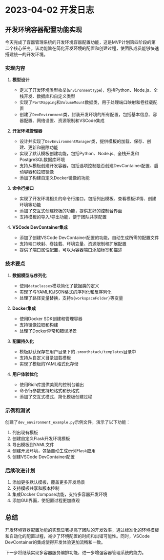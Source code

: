 # 2023-04-02 开发日志

## 开发环境容器配置功能实现

今天完成了容器管理系统的开发环境容器配置功能，这是MVP计划第四阶段的第二个核心任务。该功能旨在简化开发环境的配置和创建过程，使团队成员能够快速搭建统一的开发环境。

### 实现内容

1. **模型设计**
   - 定义了开发环境类型枚举(`EnvironmentType`)，包括Python、Node.js、全栈开发、数据库和自定义类型
   - 实现了`PortMapping`和`VolumeMount`数据类，用于处理端口映射和卷挂载配置
   - 创建了`DevEnvironment`类，封装开发环境的所有配置，包括基本信息、容器配置、网络设置、资源限制和VSCode集成

2. **开发环境管理器**
   - 设计并实现了`DevEnvironmentManager`类，提供模板的加载、保存、创建、更新和删除功能
   - 实现了默认模板创建功能，包括Python、Node.js、全栈开发和PostgreSQL数据库环境
   - 支持从模板创建开发容器，包括选项控制是否创建DevContainer配置、启动容器和拉取镜像
   - 添加了构建自定义Docker镜像的功能

3. **命令行接口**
   - 实现了开发环境相关的命令行接口，包括列出模板、查看模板详情、创建环境等功能
   - 添加了交互式创建模板的功能，提供友好的控制台界面
   - 支持模板的导入/导出功能，便于团队共享配置

4. **VSCode DevContainer集成**
   - 添加了创建VSCode DevContainer配置的功能，自动生成所需的配置文件
   - 支持端口映射、卷挂载、环境变量、资源限制和扩展配置
   - 提供了端口属性配置，可以为容器端口添加标签和描述

### 技术要点

1. **数据模型与序列化**
   - 使用`dataclasses`模块简化了数据类的定义
   - 实现了与YAML和JSON格式的序列化和反序列化
   - 处理了路径变量替换，支持`${workspaceFolder}`等变量

2. **Docker集成**
   - 使用Docker SDK创建和管理容器
   - 支持镜像拉取和构建
   - 处理了Docker异常和错误场景

3. **配置持久化**
   - 模板默认保存在用户目录下的`.smoothstack/templates`目录中
   - 支持从自定义目录加载模板
   - 实现了模板的YAML格式化存储

4. **用户体验优化**
   - 使用Rich库提供美观的控制台输出
   - 命令行参数支持短格式和长格式
   - 添加了交互式模式，简化模板创建过程

### 示例和测试

创建了`dev_environment_example.py`示例文件，演示了以下功能：

1. 列出现有模板
2. 创建自定义Flask开发环境模板
3. 导出模板到YAML文件
4. 创建开发环境，包括自动生成示例Flask应用
5. 创建VSCode DevContainer配置

### 后续改进计划

1. 添加更多默认模板，覆盖更多开发场景
2. 支持模板共享和版本控制
3. 集成Docker Compose功能，支持多容器开发环境
4. 添加GUI界面，使配置过程更加直观

## 总结

开发环境容器配置功能的实现显著提高了团队的开发效率，通过标准化的环境模板和自动化的配置过程，减少了环境配置的时间和出错可能性。同时，VSCode DevContainer的集成使得开发体验更加流畅和一致。

下一步将继续实现多容器服务编排功能，进一步增强容器管理系统的能力。 